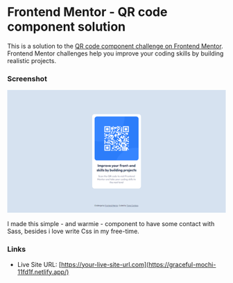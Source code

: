 # Frontend Mentor - QR code component solution

This is a solution to the [QR code component challenge on Frontend Mentor](https://www.frontendmentor.io/challenges/qr-code-component-iux_sIO_H). Frontend Mentor challenges help you improve your coding skills by building realistic projects.

### Screenshot

![](./screenshot.png)

I made this simple - and warmie - component to have some contact with Sass, besides i love write Css in my free-time.

### Links

- Live Site URL: [https://your-live-site-url.com](https://graceful-mochi-11fd1f.netlify.app/)

